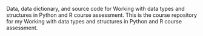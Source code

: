 Data, data dictionary, and source code for Working with data types and structures in Python and R course assessment.
This is the course repository for my Working with data types and structures in Python and R course assessment.
